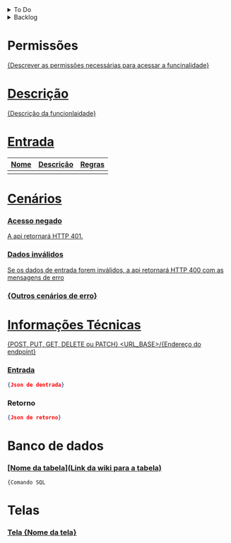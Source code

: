 <details>
<summary>To Do</summary>

- [ ]  

</details>

<details>
<summary>Backlog</summary>

- [ ] 

</details>

# Permissões <a href="#permissoes" id="permissoes"/>

{Descrever as permissões necessárias para acessar a funcinalidade}

# Descrição <a href="#descricao" id="descricao"/>

{Descrição da funcionlaidade}

# Entrada <a href="#entrada" id="entrada"/>

|Nome|Descrição|Regras|
|-------|-----------|-------------|
|          |                |                   |

# Cenários <a href="#cenarios" id="cenarios"/>

### Acesso negado

A api retornará HTTP 401.

### Dados inválidos

Se os dados de entrada forem inválidos, a api retornará HTTP 400 com as mensagens de erro

### {Outros cenários de erro}

# Informações Técnicas <a href="#informacoestecnicas" id="informacoestecnicas"/>

{POST, PUT, GET, DELETE ou PATCH} <URL_BASE>/{Endereço do endpoint}

### Entrada

```json
{Json de dentrada}
```

### Retorno

```json
{Json de retorno}
```

# Banco de dados <a href="#bd" id="bd"/>

### [Nome da tabela](Link da wiki para a tabela)

```sql
{Comando SQL
```

# Telas <a href="#tela" id="tela"/>

### Tela {Nome da tela}